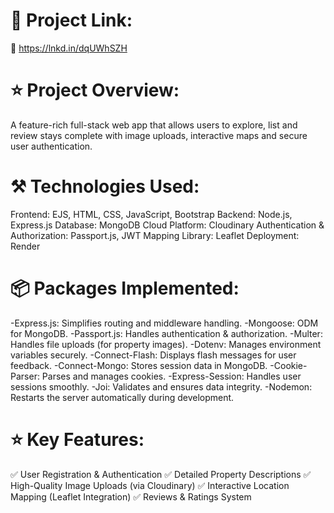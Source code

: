 # 📌 Project Link:
 🔗 https://lnkd.in/dqUWhSZH 
 
# ⭐ Project Overview:
 A feature-rich full-stack web app that allows users to explore, list and review stays complete with image uploads, interactive maps and secure user authentication.

# ⚒️ Technologies Used:
 Frontend: EJS, HTML, CSS, JavaScript, Bootstrap
 Backend: Node.js, Express.js
 Database: MongoDB
 Cloud Platform: Cloudinary
 Authentication & Authorization: Passport.js, JWT
 Mapping Library: Leaflet
 Deployment: Render

# 📦 Packages Implemented:
 -Express.js: Simplifies routing and middleware handling.
 -Mongoose: ODM for MongoDB.
 -Passport.js: Handles authentication & authorization.
 -Multer: Handles file uploads (for property images).
 -Dotenv: Manages environment variables securely.
 -Connect-Flash: Displays flash messages for user feedback.
 -Connect-Mongo: Stores session data in MongoDB.
 -Cookie-Parser: Parses and manages cookies.
 -Express-Session: Handles user sessions smoothly.
 -Joi: Validates and ensures data integrity.
 -Nodemon: Restarts the server automatically during development.

# ⭐ Key Features:
 ✅ User Registration & Authentication
 ✅ Detailed Property Descriptions
 ✅ High-Quality Image Uploads (via Cloudinary)
 ✅ Interactive Location Mapping (Leaflet Integration)
 ✅ Reviews & Ratings System

 
